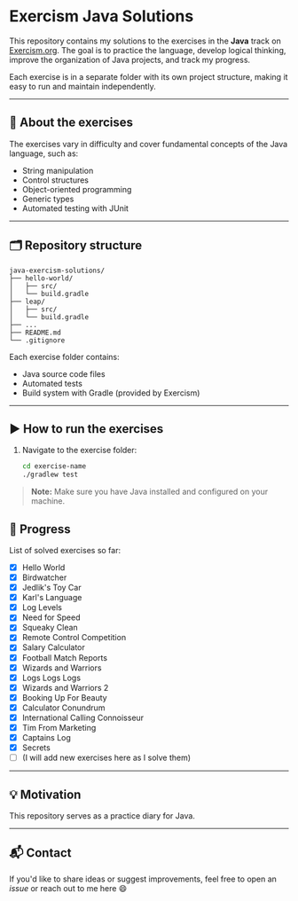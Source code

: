 # Exercism Java Solutions

This repository contains my solutions to the exercises in the **Java** track on [Exercism.org](https://exercism.org/tracks/java). The goal is to practice the language, develop logical thinking, improve the organization of Java projects, and track my progress.

Each exercise is in a separate folder with its own project structure, making it easy to run and maintain independently.

---

## 🧠 About the exercises

The exercises vary in difficulty and cover fundamental concepts of the Java language, such as:

- String manipulation
- Control structures
- Object-oriented programming
- Generic types
- Automated testing with JUnit

---

## 🗂 Repository structure
```
java-exercism-solutions/
├── hello-world/
│   ├── src/
│   └── build.gradle
├── leap/
│   ├── src/
│   └── build.gradle
├── ...
├── README.md
└── .gitignore
```

Each exercise folder contains:
- Java source code files
- Automated tests
- Build system with Gradle (provided by Exercism)

---

## ▶️ How to run the exercises

1. Navigate to the exercise folder:
   ```bash
   cd exercise-name
   ./gradlew test

> **Note:** Make sure you have Java installed and configured on your machine.

## 📌 Progress

List of solved exercises so far:

- [x] Hello World
- [x] Birdwatcher
- [x] Jedlik's Toy Car
- [x] Karl's Language
- [x] Log Levels
- [x] Need for Speed
- [x] Squeaky Clean
- [x] Remote Control Competition
- [x] Salary Calculator
- [x] Football Match Reports
- [x] Wizards and Warriors
- [x] Logs Logs Logs
- [x] Wizards and Warriors 2
- [x] Booking Up For Beauty
- [x] Calculator Conundrum
- [x] International Calling Connoisseur
- [x] Tim From Marketing
- [x] Captains Log
- [x] Secrets
- [ ] (I will add new exercises here as I solve them)

---

## 💡 Motivation

This repository serves as a practice diary for Java.

---

## 📬 Contact

If you'd like to share ideas or suggest improvements, feel free to open an *issue* or reach out to me here 😄


